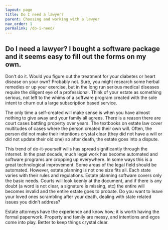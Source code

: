 ```yaml
---
layout: page
title: Do I need a lawyer? 
parent: Choosing and working with a lawyer
nav_order: 1
permalink: /do-i-need/
---
```


<h2> Do I need a lawyer? I bought a software package and it seems easy to fill out the forms on my own.  </h2>
Don't do it. Would you figure out the treatment for your diabetes or heart disease on your own? Probably not. Sure, you might research some herbal remedies or up your exercise, but in the long run serious medical diseases require the diligent eye of a professional. Think of your estate as something serious, not left to the whims of a software program created with the sole intent to churn out a large subscription based service. 

The only time a self-created will make sense is when you have almost nothing to give away and your family all agrees. There is a reason there are court cases battling property over years. The textbooks on estate law cover multitudes of cases where the person created their own will. Often, the person did not make their intentions crystal clear (they did not have a will or did not update their old one) so after death, the estate goes into a dispute. 

This trend of do-it-yourself wills has spread significantly through the internet. In the past decade, much legal work has become automated and software programs are cropping up everywhere. In some ways this is a great technological improvement. Some areas of the legal field should be automated. However, estate planning is not one size fits all. Each state varies with their rules and regulations. Estate planning software covers only the basic needs. Courts will look keenly at the document, and if there is any doubt (a word is not clear, a signature is missing, etc) the entire will becomes invalid and the entire estate goes to probate. Do you want to leave your loved ones scrambling after your death, dealing with state related issues you didn’t address?

Estate attorneys have the experience and know how; it is worth having the formal paperwork. Property and family are messy, and intentions and egos come into play. Better to keep things crystal clear.
